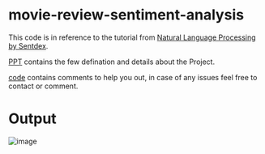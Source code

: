 # movie-review-sentiment-analysis
This code is in reference to the tutorial from [Natural Language Processing by Sentdex](https://pythonprogramming.net/tokenizing-words-sentences-nltk-tutorial/). 

[PPT](https://github.com/prateekgupta891/movie-review-sentiment-analysis/blob/master/Sentiment%20Analysis%20on%20movie%20review%20ppt.pptx) contains the few defination and details about the Project. 
 
[code](https://github.com/prateekgupta891/movie-review-sentiment-analysis/blob/master/movie_review_final.py) contains comments to help you out, in case of any issues feel free to contact or comment.

# Output 
![image](https://user-images.githubusercontent.com/32310164/57781690-4e81f080-7748-11e9-9e9d-af28a65a2833.png)
